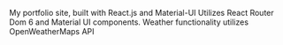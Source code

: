 My portfolio site, built with React.js and Material-UI
Utilizes React Router Dom 6 and Material UI components.
Weather functionality utilizes OpenWeatherMaps API
